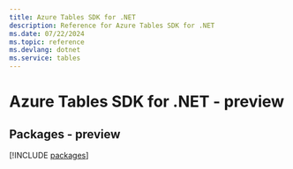 ```yaml
---
title: Azure Tables SDK for .NET
description: Reference for Azure Tables SDK for .NET
ms.date: 07/22/2024
ms.topic: reference
ms.devlang: dotnet
ms.service: tables
---
```

# Azure Tables SDK for .NET - preview
## Packages - preview
[!INCLUDE [packages](tables-index.md)]